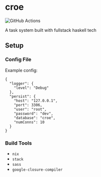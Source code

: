 # croe

![GitHub Actions](https://github.com/IsumiF/croe/workflows/Haskell%20CI/badge.svg)

A task system built with fullstack haskell tech

## Setup

### Config File

Example config:
```
{
  "logger": {
    "level": "Debug"
  },
  "persist": {
    "host": "127.0.0.1",
    "port": 3306,
    "user": "root",
    "password": "dev",
    "database": "croe",
    "numConns": 10
  }
}
```

### Build Tools
- `nix`
- `stack`
- `sass`
- `google-closure-compiler`
